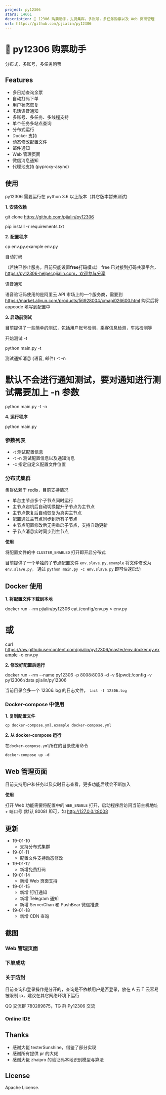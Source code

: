 ```yaml
---
project: py12306
stars: 14661
description: 🚂 12306 购票助手，支持集群，多账号，多任务购票以及 Web 页面管理 
url: https://github.com/pjialin/py12306
---
```


🚂 py12306 购票助手
===============

分布式，多账号，多任务购票

Features
--------

-   多日期查询余票
-   自动打码下单
-   用户状态恢复
-   电话语音通知
-   多账号、多任务、多线程支持
-   单个任务多站点查询
-   分布式运行
-   Docker 支持
-   动态修改配置文件
-   邮件通知
-   Web 管理页面
-   微信消息通知
-   代理池支持 (pyproxy-async)

使用
--

py12306 需要运行在 python 3.6 以上版本（其它版本暂未测试)

**1\. 安装依赖**

git clone https://github.com/pjialin/py12306

pip install -r requirements.txt

**2\. 配置程序**

cp env.py.example env.py

自动打码

（若快已停止服务，目前只能设置**free**打码模式） free 已对接到打码共享平台，https://py12306-helper.pjialin.com，欢迎参与分享

语音通知

语音验证码使用的是阿里云 API 市场上的一个服务商，需要到 https://market.aliyun.com/products/56928004/cmapi026600.html 购买后将 appcode 填写到配置中

**3\. 启动前测试**

目前提供了一些简单的测试，包括用户账号检测，乘客信息检测，车站检测等

开始测试 -t

python main.py -t

测试通知消息 (语音, 邮件) -t -n

# 默认不会进行通知测试，要对通知进行测试需要加上 -n 参数 
python main.py -t -n

**4\. 运行程序**

python main.py

### 参数列表

-   \-t 测试配置信息
-   \-t -n 测试配置信息以及通知消息
-   \-c 指定自定义配置文件位置

### 分布式集群

集群依赖于 redis，目前支持情况

-   单台主节点多个子节点同时运行
-   主节点宕机后自动切换提升子节点为主节点
-   主节点恢复后自动恢复为真实主节点
-   配置通过主节点同步到所有子节点
-   主节点配置修改后无需重启子节点，支持自动更新
-   子节点消息实时同步到主节点

**使用**

将配置文件的中 `CLUSTER_ENABLED` 打开即开启分布式

目前提供了一个单独的子节点配置文件 `env.slave.py.example` 将文件修改为 `env.slave.py`， 通过 `python main.py -c env.slave.py` 即可快速启动

Docker 使用
---------

**1\. 将配置文件下载到本地**

docker run --rm pjialin/py12306 cat /config/env.py \> env.py
# 或
curl https://raw.githubusercontent.com/pjialin/py12306/master/env.docker.py.example -o env.py

**2\. 修改好配置后运行**

docker run --rm --name py12306 -p 8008:8008 -d -v $(pwd):/config -v py12306:/data pjialin/py12306

当前目录会多一个 12306.log 的日志文件， `tail -f 12306.log`

### Docker-compose 中使用

**1\. 复制配置文件**

```
cp docker-compose.yml.example docker-compose.yml
```

**2\. 从 docker-compose 运行**

在`docker-compose.yml`所在的目录使用命令

```
docker-compose up -d
```

Web 管理页面
--------

目前支持用户和任务以及实时日志查看，更多功能后续会不断加入

**使用**

打开 Web 功能需要将配置中的 `WEB_ENABLE` 打开，启动程序后访问当前主机地址 + 端口号 (默认 8008) 即可，如 http://127.0.0.1:8008

更新
--

-   19-01-10
    -   支持分布式集群
-   19-01-11
    -   配置文件支持动态修改
-   19-01-12
    -   新增免费打码
-   19-01-14
    -   新增 Web 页面支持
-   19-01-15
    -   新增 钉钉通知
    -   新增 Telegram 通知
    -   新增 ServerChan 和 PushBear 微信推送
-   19-01-18
    -   新增 CDN 查询

截图
--

### Web 管理页面

### 下单成功

### 关于防封

目前查询和登录操作是分开的，查询是不依赖用户是否登录，放在 A 云 T 云容易被限制 ip，建议在其它网络环境下运行

QQ 交流群 780289875，TG 群 Py12306 交流

### Online IDE

Thanks
------

-   感谢大佬 testerSunshine，借鉴了部分实现
-   感谢所有提供 pr 的大佬
-   感谢大佬 zhaipro 的验证码本地识别模型与算法

License
-------

Apache License.
